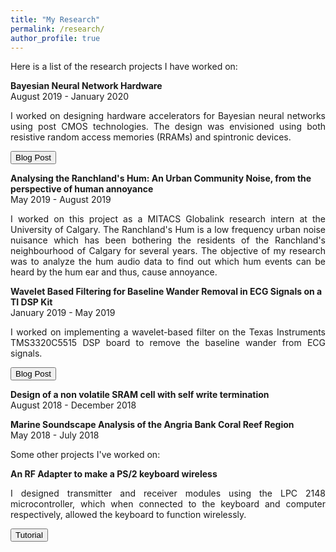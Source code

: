 ```yaml
---
title: "My Research"
permalink: /research/
author_profile: true
---
```


Here is a list of the research projects I have worked on:

<b>Bayesian Neural Network Hardware</b> <br>
 August 2019 - January 2020 <br>
 <p style='text-align: justify;'>
 I worked on designing hardware accelerators for Bayesian neural networks using post CMOS technologies. The design was envisioned using both resistive random access memories (RRAMs) and spintronic devices. </p>
 
 <button onclick="document.location = 'https://akulmalhotra.github.io/posts/2020/05/spinbnn'">Blog Post</button>
 
 <b>Analysing the Ranchland's Hum: An Urban Community Noise, from the perspective of human annoyance</b> <br>
 May 2019 - August 2019 <br>
 <p style='text-align: justify;'>
 I worked on this project as a MITACS Globalink research intern at the University of Calgary. The Ranchland's Hum is a low frequency urban noise nuisance which has been bothering the residents of the Ranchland's neighbourhood of Calgary for several years. The objective of my research was to analyze the hum audio data to find out which hum events can be heard by the hum ear and thus, cause annoyance. </p>  
 
 <b>Wavelet Based Filtering for Baseline Wander Removal in ECG Signals on a TI DSP Kit</b> <br>
 January 2019 - May 2019 <br>
 <p style='text-align: justify;'>
 I worked on implementing a wavelet-based filter on the Texas Instruments TMS3320C5515 DSP board to remove the baseline wander from ECG signals. </p>
 
 <button onclick="document.location = 'https://akulmalhotra.github.io/posts/2020/05/waveletecg'">Blog Post</button>
 
 <b>Design of a non volatile SRAM cell with self write termination</b> <br>
 August 2018 - December 2018 <br>
 
 <b>Marine Soundscape Analysis of the Angria Bank Coral Reef Region</b> <br>
 May 2018 - July 2018 <br>
 
 Some other projects I've worked on:
 
 <b>An RF Adapter to make a PS/2 keyboard wireless</b> <br>
 <p style='text-align: justify;'>
 I designed transmitter and receiver modules using the LPC 2148 microcontroller, which when connected to the keyboard and computer respectively, allowed the keyboard to function wirelessly. </p>
 
 <button onclick="document.location = 'https://hackaday.io/project/161252-an-rf-adapter-to-make-a-ps2-keyboard-wireless'">Tutorial</button>
 
 
 
 
